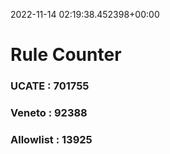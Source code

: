 2022-11-14 02:19:38.452398+00:00
# Rule Counter 
 ### UCATE : 701755

 ### Veneto : 92388

 ### Allowlist : 13925